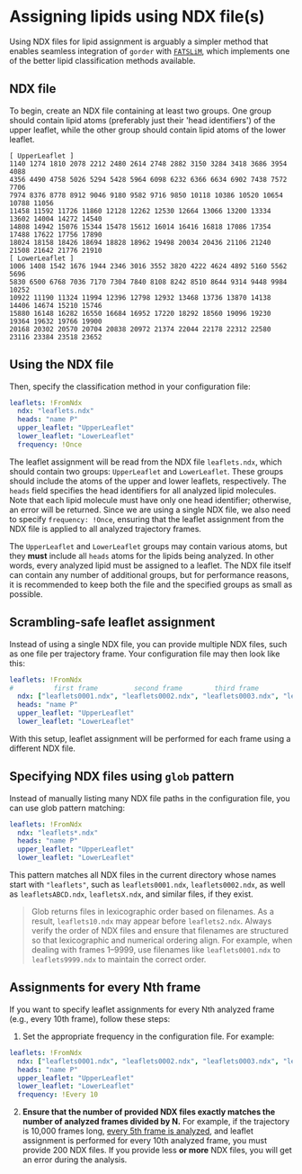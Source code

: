 # Assigning lipids using NDX file(s)

Using NDX files for lipid assignment is arguably a simpler method that enables seamless integration of `gorder` with [`FATSLiM`](https://fatslim.github.io/), which implements one of the better lipid classification methods available.

## NDX file

To begin, create an NDX file containing at least two groups. One group should contain lipid atoms (preferably just their 'head identifiers') of the upper leaflet, while the other group should contain lipid atoms of the lower leaflet. 

```
[ UpperLeaflet ]
1140 1274 1810 2078 2212 2480 2614 2748 2882 3150 3284 3418 3686 3954 4088
4356 4490 4758 5026 5294 5428 5964 6098 6232 6366 6634 6902 7438 7572 7706
7974 8376 8778 8912 9046 9180 9582 9716 9850 10118 10386 10520 10654 10788 11056
11458 11592 11726 11860 12128 12262 12530 12664 13066 13200 13334 13602 14004 14272 14540
14808 14942 15076 15344 15478 15612 16014 16416 16818 17086 17354 17488 17622 17756 17890
18024 18158 18426 18694 18828 18962 19498 20034 20436 21106 21240 21508 21642 21776 21910
[ LowerLeaflet ]
1006 1408 1542 1676 1944 2346 3016 3552 3820 4222 4624 4892 5160 5562 5696
5830 6500 6768 7036 7170 7304 7840 8108 8242 8510 8644 9314 9448 9984 10252
10922 11190 11324 11994 12396 12798 12932 13468 13736 13870 14138 14406 14674 15210 15746
15880 16148 16282 16550 16684 16952 17220 18292 18560 19096 19230 19364 19632 19766 19900
20168 20302 20570 20704 20838 20972 21374 22044 22178 22312 22580 23116 23384 23518 23652
```

## Using the NDX file

Then, specify the classification method in your configuration file:

```yaml
leaflets: !FromNdx
  ndx: "leaflets.ndx"
  heads: "name P"
  upper_leaflet: "UpperLeaflet"
  lower_leaflet: "LowerLeaflet"
  frequency: !Once
```

The leaflet assignment will be read from the NDX file `leaflets.ndx`, which should contain two groups: `UpperLeaflet` and `LowerLeaflet`. These groups should include the atoms of the upper and lower leaflets, respectively. The `heads` field specifies the head identifiers for all analyzed lipid molecules. Note that each lipid molecule must have only one head identifier; otherwise, an error will be returned. Since we are using a single NDX file, we also need to specify `frequency: !Once`, ensuring that the leaflet assignment from the NDX file is applied to all analyzed trajectory frames.

The `UpperLeaflet` and `LowerLeaflet` groups may contain various atoms, but they **must** include all `heads` atoms for the lipids being analyzed. In other words, every analyzed lipid must be assigned to a leaflet. The NDX file itself can contain any number of additional groups, but for performance reasons, it is recommended to keep both the file and the specified groups as small as possible.

## Scrambling-safe leaflet assignment

Instead of using a single NDX file, you can provide multiple NDX files, such as one file per trajectory frame. Your configuration file may then look like this:

```yaml
leaflets: !FromNdx
#          first frame         second frame        third frame         fourth frame
  ndx: ["leaflets0001.ndx", "leaflets0002.ndx", "leaflets0003.ndx", "leaflets0004.ndx", (...)]
  heads: "name P"
  upper_leaflet: "UpperLeaflet"
  lower_leaflet: "LowerLeaflet"
```

With this setup, leaflet assignment will be performed for each frame using a different NDX file.

## Specifying NDX files using `glob` pattern

Instead of manually listing many NDX file paths in the configuration file, you can use glob pattern matching:

```yaml
leaflets: !FromNdx
  ndx: "leaflets*.ndx"
  heads: "name P"
  upper_leaflet: "UpperLeaflet"
  lower_leaflet: "LowerLeaflet"
```

This pattern matches all NDX files in the current directory whose names start with `"leaflets"`, such as `leaflets0001.ndx`, `leaflets0002.ndx`, as well as `leafletsABCD.ndx`, `leafletsX.ndx`, and similar files, if they exist.

> Glob returns files in lexicographic order based on filenames. As a result, `leaflets10.ndx` may appear before `leaflets2.ndx`. Always verify the order of NDX files and ensure that filenames are structured so that lexicographic and numerical ordering align. For example, when dealing with frames 1–9999, use filenames like `leaflets0001.ndx` to `leaflets9999.ndx` to maintain the correct order.

## Assignments for every Nth frame

If you want to specify leaflet assignments for every Nth analyzed frame (e.g., every 10th frame), follow these steps:

1. Set the appropriate frequency in the configuration file. For example:
  ```yaml
  leaflets: !FromNdx
    ndx: ["leaflets0001.ndx", "leaflets0002.ndx", "leaflets0003.ndx", "leaflets0004.ndx", (...)]
    heads: "name P"
    upper_leaflet: "UpperLeaflet"
    lower_leaflet: "LowerLeaflet"
    frequency: !Every 10
  ```

2. **Ensure that the number of provided NDX files exactly matches the number of analyzed frames divided by N.** For example, if the trajectory is 10,000 frames long, [every 5th frame is analyzed](timerange.md), and leaflet assignment is performed for every 10th analyzed frame, you must provide 200 NDX files. If you provide less **or more** NDX files, you will get an error during the analysis.